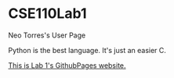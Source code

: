 # CSE110Lab1
Neo Torres's User Page

Python is the best language. It's just an easier C.

[This is Lab 1's GithubPages website.](https://nickpizzablock.github.io/CSE110Lab1/)